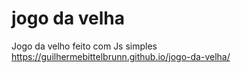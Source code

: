 # jogo da velha
 Jogo da velho feito com Js simples
https://guilhermebittelbrunn.github.io/jogo-da-velha/

